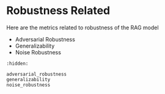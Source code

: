 # Robustness Related

Here are the metrics related to robustness of the RAG model

- Adversarial Robustness
- Generalizability
- Noise Robustness

```{toctree}
:hidden:

adversarial_robustness
generalizability
noise_robustness
```
